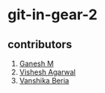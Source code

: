 # git-in-gear-2
## contributors
1. [Ganesh M](https://github.com/prodev717)
2. [Vishesh Agarwal](https://github.com/not-wish)
3. [Vanshika Beria](http://github.com/galaxy-milky)
